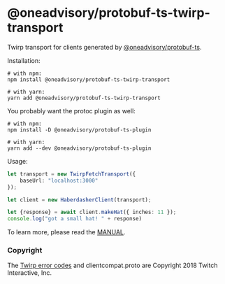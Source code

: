 @oneadvisory/protobuf-ts-twirp-transport
============================

Twirp transport for clients generated by [@oneadvisory/protobuf-ts](https://github.com/oneadvisory/protobuf-ts/).

Installation:

```shell script
# with npm:
npm install @oneadvisory/protobuf-ts-twirp-transport

# with yarn:
yarn add @oneadvisory/protobuf-ts-twirp-transport
```

You probably want the protoc plugin as well: 
          
```shell script
# with npm:
npm install -D @oneadvisory/protobuf-ts-plugin

# with yarn:
yarn add --dev @oneadvisory/protobuf-ts-plugin
```


Usage:
```typescript
let transport = new TwirpFetchTransport({
    baseUrl: "localhost:3000"
});

let client = new HaberdasherClient(transport);

let {response} = await client.makeHat({ inches: 11 });
console.log("got a small hat! " + response)
```

To learn more, please read the [MANUAL](https://github.com/oneadvisory/protobuf-ts/blob/master/MANUAL.md#twirp-transport).   


### Copyright

The [Twirp error codes](https://github.com/oneadvisory/protobuf-ts/blob/master/packages/twirp-transport/src/twitch-twirp-error-code.ts) 
and clientcompat.proto are Copyright 2018 Twitch Interactive, Inc.
